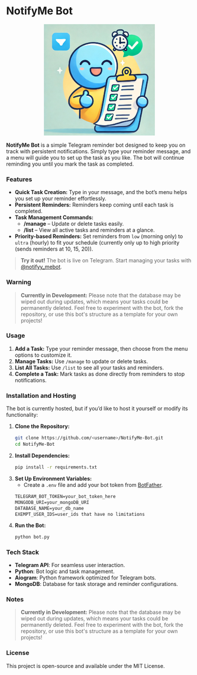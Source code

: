 # NotifyMe Bot
<div align="center">
    <img src="https://github.com/oleksharh/Notify-Me-Bot/blob/main/assets/notify-me-bot-avatar.jpg" alt="Bot Profile Picture" width="300" />
</div>

**NotifyMe Bot** is a simple Telegram reminder bot designed to keep you on track with persistent notifications. Simply type your reminder message, and a menu will guide you to set up the task as you like. The bot will continue reminding you until you mark the task as completed.

### Features
- **Quick Task Creation:** Type in your message, and the bot’s menu helps you set up your reminder effortlessly.
- **Persistent Reminders:** Reminders keep coming until each task is completed.
- **Task Management Commands:** 
  - **/manage** – Update or delete tasks easily.
  - **/list** – View all active tasks and reminders at a glance.
- **Priority-based Reminders:** Set reminders from `low` (morning only) to `ultra` (hourly) to fit your schedule (currently only up to high priority (sends reminders at 10, 15, 20)).

> **Try it out!** The bot is live on Telegram. Start managing your tasks with [@notifyy_mebot](https://t.me/notifyy_mebot).

### Warning
> **Currently in Development:** Please note that the database may be wiped out during updates, which means your tasks could be permanently deleted. Feel free to experiment with the bot, fork the repository, or use this bot's structure as a template for your own projects!


### Usage
1. **Add a Task:** Type your reminder message, then choose from the menu options to customize it.
2. **Manage Tasks:** Use `/manage` to update or delete tasks.
3. **List All Tasks:** Use `/list` to see all your tasks and reminders.
4. **Complete a Task:** Mark tasks as done directly from reminders to stop notifications.

### Installation and Hosting
The bot is currently hosted, but if you’d like to host it yourself or modify its functionality:

1. **Clone the Repository:**
    ```bash
    git clone https://github.com/<username>/NotifyMe-Bot.git
    cd NotifyMe-Bot
    ```
2. **Install Dependencies:**
    ```bash
    pip install -r requirements.txt
    ```
3. **Set Up Environment Variables:**
   - Create a `.env` file and add your bot token from [BotFather](https://core.telegram.org/bots#botfather).
    ```
    TELEGRAM_BOT_TOKEN=your_bot_token_here
    MONGODB_URI=your_mongoDB_URI
    DATABASE_NAME=your_db_name
    EXEMPT_USER_IDS=user_ids that have no limitations
    ```
4. **Run the Bot:**
    ```bash
    python bot.py
    ```

### Tech Stack
- **Telegram API**: For seamless user interaction.
- **Python**: Bot logic and task management.
- **Aiogram**: Python framework optimized for Telegram bots.
- **MongoDB**: Database for task storage and reminder configurations.

### Notes
> **Currently in Development:** Please note that the database may be wiped out during updates, which means your tasks could be permanently deleted. Feel free to experiment with the bot, fork the repository, or use this bot's structure as a template for your own projects!

### License
This project is open-source and available under the MIT License.
